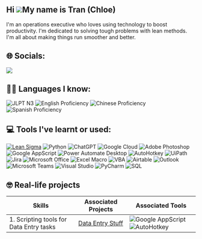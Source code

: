 ## Hi ![](https://user-images.githubusercontent.com/18350557/176309783-0785949b-9127-417c-8b55-ab5a4333674e.gif)My name is Tran (Chloe)

I'm an operations executive who loves using technology to boost productivity. I'm dedicated to solving tough problems with lean methods. I'm all about making things run smoother and better.

## 🌐 Socials:
<a href="https://vn.linkedin.com/in/duongngoctran">
    <img src="https://img.shields.io/badge/-LinkedIn-0072b1?&style=for-the-badge&logo=linkedin&logoColor=white" />
</a>

## 🧑‍🎓 Languages I know: 
![JLPT N3](https://img.shields.io/badge/JLPT%20N3-ffcc00?style=for-the-badge) ![English Proficiency](https://img.shields.io/badge/English-00BFFF?style=for-the-badge) ![Chinese Proficiency](https://img.shields.io/badge/Chinese-FFD700?style=for-the-badge) ![Spanish Proficiency](https://img.shields.io/badge/Spanish-FF6347?style=for-the-badge)



## 💻 Tools I've learnt or used:
[![Lean Sigma](https://img.shields.io/badge/Lean%20Sigma-0A57E4?style=for-the-badge)](URL)
 ![Python](https://img.shields.io/badge/python-3670A0?style=for-the-badge&logo=python&logoColor=ffdd54) ![ChatGPT](https://img.shields.io/badge/ChatGPT-3366ff?style=for-the-badge&logo=ai&logoColor=white)
 ![Google Cloud](https://img.shields.io/badge/GoogleCloud-%234285F4.svg?style=for-the-badge&logo=google-cloud&logoColor=white) ![Adobe Photoshop](https://img.shields.io/badge/adobe%20photoshop-%2331A8FF.svg?style=for-the-badge&logo=adobe%20photoshop&logoColor=white) ![Google AppScript](https://img.shields.io/badge/Google%20AppScript-3670A0?style=for-the-badge&logo=google&logoColor=white) ![Power Automate Desktop](https://img.shields.io/badge/Power%20Automate%20Desktop-FF652F?style=for-the-badge&logo=microsoft&logoColor=white) ![AutoHotkey](https://img.shields.io/badge/AutoHotkey-334455?style=for-the-badge&logo=autohotkey&logoColor=white) ![UiPath](https://img.shields.io/badge/UiPath-00A8E0?style=for-the-badge&logo=uipath&logoColor=white) ![Jira](https://img.shields.io/badge/Jira-0052CC?style=for-the-badge&logo=jira&logoColor=white) ![Microsoft Office](https://img.shields.io/badge/Microsoft%20Office-D83B01?style=for-the-badge&logo=microsoft%20office&logoColor=white) ![Excel Macro](https://img.shields.io/badge/Excel%20Macro-008272?style=for-the-badge&logo=microsoft-excel&logoColor=white) ![VBA](https://img.shields.io/badge/VBA-86709D?style=for-the-badge&logo=visual%20studio&logoColor=white) ![Airtable](https://img.shields.io/badge/Airtable-18BFFF?style=for-the-badge&logo=airtable&logoColor=white) ![Outlook](https://img.shields.io/badge/Outlook-0078D4?style=for-the-badge&logo=microsoft-outlook&logoColor=white) ![Microsoft Teams](https://img.shields.io/badge/Microsoft%20Teams-6264A7?style=for-the-badge&logo=microsoft-teams&logoColor=white) ![Visual Studio](https://img.shields.io/badge/Visual%20Studio-5C2D91?style=for-the-badge&logo=visual%20studio&logoColor=white) ![PyCharm](https://img.shields.io/badge/PyCharm-000000?style=for-the-badge&logo=pycharm&logoColor=white) ![SQL](https://img.shields.io/badge/SQL-CC2927?style=for-the-badge&logo=sql&logoColor=white)




## 🤓 Real-life projects

| Skills                                         | Associated Projects         | Associated Tools  
|-----------------------------------------------|----------------------------|----------------------------|
| 1. Scripting tools for Data Entry tasks       | [Data Entry Stuff](https://github.com/Tran1595/DataEntryStuff)|  ![Google AppScript](https://img.shields.io/badge/Google%20AppScript-3670A0?style=for-the-badge&logo=google&logoColor=white) ![AutoHotkey](https://img.shields.io/badge/AutoHotkey-334455?style=for-the-badge&logo=autohotkey&logoColor=white) |






